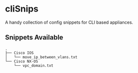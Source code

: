 # cliSnips
A handy collection of config snippets for CLI based appliances.

## Snippets Available
```
.
├── Cisco IOS
│   └── move_ip_between_vlans.txt
└── Cisco NX-OS
    └── vpc_domain.txt
```
